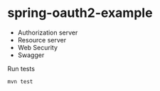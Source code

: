 # spring-oauth2-example

* Authorization server
* Resource server
* Web Security
* Swagger 


Run tests

`mvn test`
